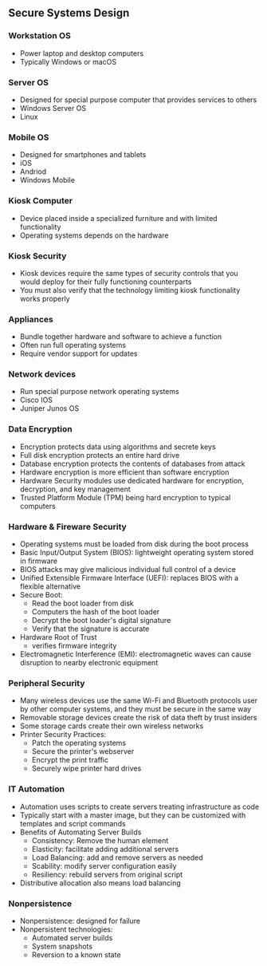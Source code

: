 ## Secure Systems Design

### Workstation OS
* Power laptop and desktop computers
* Typically Windows or macOS

### Server OS
* Designed for special purpose computer that provides services to others
* Windows Server OS
* Linux

### Mobile OS
* Designed for smartphones and tablets
* iOS
* Andriod
* Windows Mobile

### Kiosk Computer
* Device placed inside a specialized furniture and with limited functionality
* Operating systems depends on the hardware

### Kiosk Security
* Kiosk devices require the same types of security controls that you would deploy for their fully functioning counterparts
* You must also verify that the technology limiting kiosk functionality works properly

### Appliances
* Bundle together hardware and software to achieve a function
* Often run full operating systems
* Require vendor support for updates

### Network devices
* Run special purpose network operating systems
* Cisco IOS
* Juniper Junos OS

### Data Encryption
* Encryption protects data using algorithms and secrete keys
* Full disk encryption protects an entire hard drive
* Database encryption protects the contents of databases from attack
* Hardware encryption is more efficient than software encryption
* Hardware Security modules use dedicated hardware for encryption, decryption, and key management
* Trusted Platform Module (TPM) being hard encryption to typical computers

### Hardware & Fireware Security
* Operating systems must be loaded from disk during the boot process
* Basic Input/Output System (BIOS): lightweight operating system stored in firmware
* BIOS attacks may give malicious individual full control of a device
* Unified Extensible Firmware Interface (UEFI): replaces BIOS with a flexible alternative
* Secure Boot:
    * Read the boot loader from disk
    * Computers the hash of the boot loader
    * Decrypt the boot loader's digital signature
    * Verify that the signature is accurate
* Hardware Root of Trust
    * verifies firmware integrity
* Electromagnetic Interference (EMI): electromagnetic waves can cause disruption to nearby electronic equipment

### Peripheral Security
* Many wireless devices use the same Wi-Fi and Bluetooth protocols user by other computer systems, and they must be secure in the same way
* Removable storage devices create the risk of data theft by trust insiders
* Some storage cards create their own wireless networks
* Printer Security Practices:
    * Patch the operating systems
    * Secure the printer's webserver
    * Encrypt the print traffic
    * Securely wipe printer hard drives
    
### IT Automation
* Automation uses scripts to create servers treating infrastructure as code
* Typically start with a master image, but they can be customized with templates and script commands
* Benefits of Automating Server Builds
    * Consistency: Remove the human element
    * Elasticity: facilitate adding additional servers
    * Load Balancing: add and remove servers as needed
    * Scability: modify server configuration easily
    * Resiliency: rebuild servers from original script
* Distributive allocation also means load balancing

### Nonpersistence
* Nonpersistence: designed for failure
* Nonpersistent technologies:
    * Automated server builds
    * System snapshots
    * Reversion to a known state
